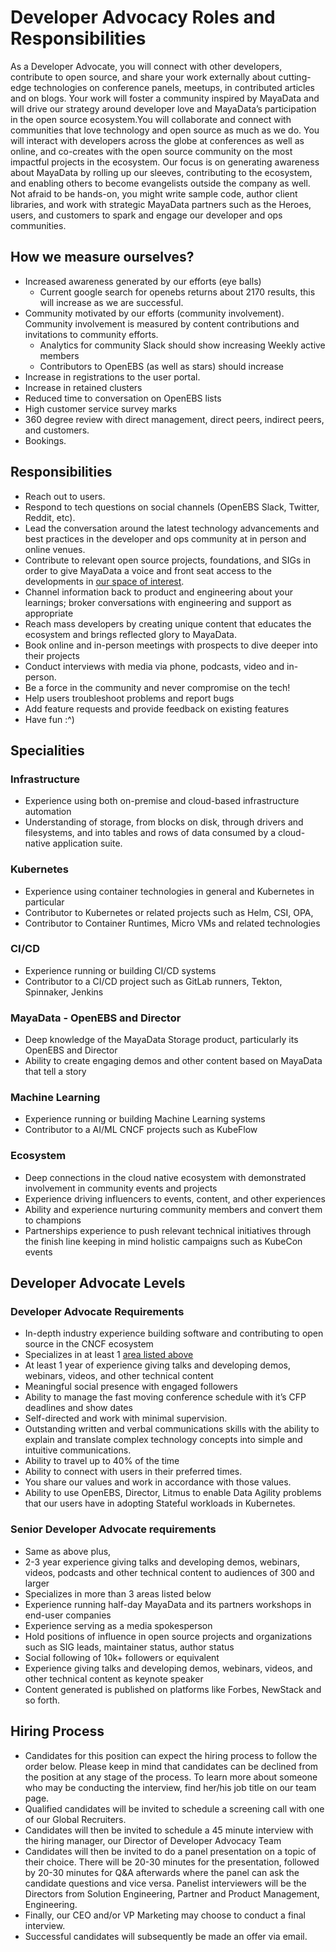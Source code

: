 # Developer Advocacy Roles and Responsibilities

As a Developer Advocate, you will connect with other developers, contribute to open source, and share your work externally about cutting-edge technologies on conference panels, meetups, in contributed articles and on blogs. Your work will foster a community inspired by MayaData and will drive our strategy around developer love and MayaData’s participation in the open source ecosystem.You will collaborate and connect with communities that love technology and open source as much as we do. You will interact with developers across the globe at conferences as well as online, and co-creates with the open source community on the most impactful projects in the ecosystem. Our focus is on generating awareness about MayaData by rolling up our sleeves, contributing to the ecosystem, and enabling others to become evangelists outside the company as well. Not afraid to be hands-on, you might write sample code, author client libraries, and work with strategic MayaData partners such as the Heroes, users, and customers to spark and engage our developer and ops communities.

## How we measure ourselves?
- Increased awareness generated by our efforts (eye balls)
  - Current google search for openebs returns about 2170 results, this will increase as we are successful.
- Community motivated by our efforts (community involvement). Community involvement is measured by content contributions and invitations to community efforts.
  - Analytics for community Slack should show increasing Weekly active members
  - Contributors to OpenEBS (as well as stars) should increase
- Increase in registrations to the user portal.
- Increase in retained clusters
- Reduced time to conversation on OpenEBS lists
- High customer service survey marks
- 360 degree review with direct management, direct peers, indirect peers, and customers.
- Bookings.

## Responsibilities
- Reach out to users.
- Respond to tech questions on social channels (OpenEBS Slack, Twitter, Reddit, etc).
- Lead the conversation around the latest technology advancements and best practices in the developer and ops community at in person and online venues.
- Contribute to relevant open source projects, foundations, and SIGs in order to give MayaData a voice and front seat access to the developments in [our space of interest](#specialities).
- Channel information back to product and engineering about your learnings; broker conversations with engineering and support as appropriate
- Reach mass developers by creating unique content that educates the ecosystem and brings reflected glory to MayaData.
- Book online and in-person meetings with prospects to dive deeper into their projects
- Conduct interviews with media via phone, podcasts, video and in-person.
- Be a force in the community and never compromise on the tech!
- Help users troubleshoot problems and report bugs
- Add feature requests and provide feedback on existing features
- Have fun :^)

## Specialities

### Infrastructure
- Experience using both on-premise and cloud-based infrastructure automation
- Understanding of storage, from blocks on disk, through drivers and filesystems, and into tables and rows of data consumed by a cloud-native application suite.

### Kubernetes
- Experience using container technologies in general and Kubernetes in particular
- Contributor to Kubernetes or related projects such as Helm, CSI, OPA, 
- Contributor to Container Runtimes, Micro VMs and related technologies

### CI/CD
- Experience running or building CI/CD systems
- Contributor to a CI/CD project such as GitLab runners, Tekton, Spinnaker, Jenkins

### MayaData - OpenEBS and Director
- Deep knowledge of the MayaData Storage product, particularly its OpenEBS and Director
- Ability to create engaging demos and other content based on MayaData that tell a story

### Machine Learning
- Experience running or building Machine Learning systems
- Contributor to a AI/ML CNCF projects such as KubeFlow

### Ecosystem
- Deep connections in the cloud native ecosystem with demonstrated involvement in community events and projects
- Experience driving influencers to events, content, and other experiences
- Ability and experience nurturing community members and convert them to champions
- Partnerships experience to push relevant technical initiatives through the finish line keeping in mind holistic campaigns such as KubeCon events

## Developer Advocate Levels

### Developer Advocate Requirements
- In-depth industry experience building software and contributing to open source in the CNCF ecosystem
- Specializes in at least 1 [area listed above](#specialities)
- At least 1 year of experience giving talks and developing demos, webinars, videos, and other technical content
- Meaningful social presence with engaged followers
- Ability to manage the fast moving conference schedule with it’s CFP deadlines and show dates
- Self-directed and work with minimal supervision.
- Outstanding written and verbal communications skills with the ability to explain and translate complex technology concepts into simple and intuitive communications.
- Ability to travel up to 40% of the time
- Ability to connect with users in their preferred times. 
- You share our values and work in accordance with those values.
- Ability to use OpenEBS, Director, Litmus to enable Data Agility problems that our users have in adopting Stateful workloads in Kubernetes. 

### Senior Developer Advocate requirements
- Same as above plus,
- 2-3 year experience giving talks and developing demos, webinars, videos, podcasts and other technical content to audiences of 300 and larger
- Specializes in more than 3 areas listed below  
- Experience running half-day MayaData and its partners workshops in end-user companies 
- Experience serving as a media spokesperson
- Hold positions of influence in open source projects and organizations such as SIG leads, maintainer status, author status
- Social following of 10k+ followers or equivalent
- Experience giving talks and developing demos, webinars, videos, and other technical content as keynote speaker
- Content generated is published on platforms like Forbes, NewStack and so forth.

## Hiring Process
- Candidates for this position can expect the hiring process to follow the order below. Please keep in mind that candidates can be declined from the position at any stage of the process. To learn more about someone who may be conducting the interview, find her/his job title on our team page.
- Qualified candidates will be invited to schedule a screening call with one of our Global Recruiters.
- Candidates will then be invited to schedule a 45 minute interview with the hiring manager, our Director of Developer Advocacy Team
- Candidates will then be invited to do a panel presentation on a topic of their choice. There will be 20-30 minutes for the presentation, followed by 20-30 minutes for Q&A afterwards where the panel can ask the candidate questions and vice versa. Panelist interviewers will be the Directors from Solution Engineering, Partner and Product Management, Engineering.
- Finally, our CEO and/or VP Marketing may choose to conduct a final interview.
- Successful candidates will subsequently be made an offer via email.


